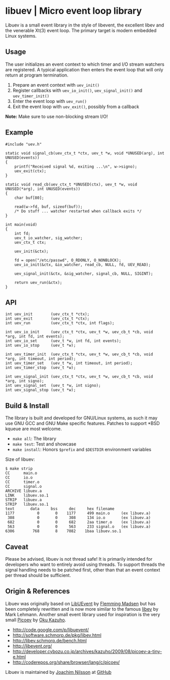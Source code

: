 libuev | Micro event loop library
=================================

Libuev is a small event library in the style of libevent, the excellent
libev and the venerable Xt(3) event loop.  The primary target is modern
embedded Linux systems.


Usage
-----

The user initializes an event context to which timer and I/O stream
watchers are registered.  A typical application then enters the event
loop that will only return at program termination.

   1. Prepare an event context with `uev_init()`
   2. Register callbacks with `uev_io_init()`, `uev_signal_init()` and
      `uev_timer_init()`
   3. Enter the event loop with `uev_run()`
   4. Exit the event loop with `uev_exit()`, possibly from a callback

**Note:** Make sure to use non-blocking stream I/O!


Example
-------

    #include "uev.h"
    
    static void signal_cb(uev_ctx_t *ctx, uev_t *w, void *UNUSED(arg), int UNUSED(events))
    {
	    printf("Received signal %d, exiting ...\n", w->signo);
        uev_exit(ctx);
    }
    
    static void read_cb(uev_ctx_t *UNUSED(ctx), uev_t *w, void UNUSED(*arg), int UNUSED(events))
    {
        char buf[80];

        read(w->fd, buf, sizeof(buf));
        /* Do stuff ... watcher restarted when callback exits */
    }
    
    int main(void)
    {
        int fd;
        uev_t io_watcher, sig_watcher;
        uev_ctx_t ctx;
    
        uev_init(&ctx);
    
        fd = open("/etc/passwd", O_RDONLY, O_NONBLOCK);
        uev_io_init(&ctx, &io_watcher, read_cb, NULL, fd, UEV_READ);

        uev_signal_init(&ctx, &sig_watcher, signal_cb, NULL, SIGINT);

        return uev_run(&ctx);
    }


API
---

    int uev_init        (uev_ctx_t *ctx);
    int uev_exit        (uev_ctx_t *ctx);
    int uev_run         (uev_ctx_t *ctx, int flags);
    
    int uev_io_init     (uev_ctx_t *ctx, uev_t *w, uev_cb_t *cb, void *arg, int fd, int events);
    int uev_io_set      (uev_t *w, int fd, int events);
    int uev_io_stop     (uev_t *w);
    
    int uev_timer_init  (uev_ctx_t *ctx, uev_t *w, uev_cb_t *cb, void *arg, int timeout, int period);
    int uev_timer_set   (uev_t *w, int timeout, int period);
    int uev_timer_stop  (uev_t *w);
    
    int uev_signal_init (uev_ctx_t *ctx, uev_t *w, uev_cb_t *cb, void *arg, int signo);
    int uev_signal_set  (uev_t *w, int signo);
    int uev_signal_stop (uev_t *w);


Build & Install
---------------

The library is built and developed for GNU/Linux systems, as such it may
use GNU GCC and GNU Make specific features.  Patches to support *BSD
kqueue are most welcome.

   * `make all`: The library
   * `make test`: Test and showcase
   * `make install`: Honors `$prefix` and `$DESTDIR` environment variables

Size of libuev:

    $ make strip
    CC      main.o
    CC      io.o
    CC      timer.o
    CC      signal.o
    ARCHIVE libuev.a
    LINK    libuev.so.1
    STRIP   libuev.a
    STRIP   libuev.so.1
    text	   data	    bss	    dec	    hex	filename
    1177	      0	      0	   1177	    499	main.o     (ex libuev.a)
     308	      0	      0	    308	    134	io.o       (ex libuev.a)
     682	      0	      0	    682	    2aa	timer.o    (ex libuev.a)
     563	      0	      0	    563	    233	signal.o   (ex libuev.a)
    6306	    768	      8	   7082	   1baa	libuev.so.1


Caveat
------

Please be advised, libuev is not thread safe!  It is primarily intended
for developers who want to entirely avoid using threads.  To support
threads the signal handling needs to be patched first, other than that
an event context per thread should be sufficient.


Origin & References
--------------------

Libuev was originally based on
[LibUEvent](http://code.google.com/p/libuevent/) by
[Flemming Madsen](http://www.madsensoft.dk/) but has been completely
rewritten and is now more similar to the famous
[libev](http://software.schmorp.de/pkg/libev.html) by Mark Lehmann.
Another small event library used for inspiration is the very small
[Picoev](https://github.com/kazuho/picoev) by
[Oku Kazuho](https://github.com/kazuho).

   * http://code.google.com/p/libuevent/
   * http://software.schmorp.de/pkg/libev.html
   * http://libev.schmorp.de/bench.html
   * http://libevent.org/
   * http://developer.cybozu.co.jp/archives/kazuho/2009/08/picoev-a-tiny-e.html
   * http://coderepos.org/share/browser/lang/c/picoev/

Libuev is maintained by [Joachim Nilsson](mailto:troglobit@gmail.com) at
[GitHub](https://github.com/troglobit/libuev)

